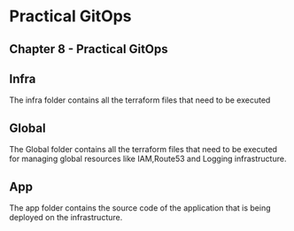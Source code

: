 # Practical GitOps

## Chapter 8 - Practical GitOps

## Infra

The infra folder contains all the terraform files that need to be executed

## Global

The Global folder contains all the terraform files that need to be executed for managing global resources like IAM,Route53 and Logging infrastructure.

## App

The app folder contains the source code of the application that is being deployed on the infrastructure.